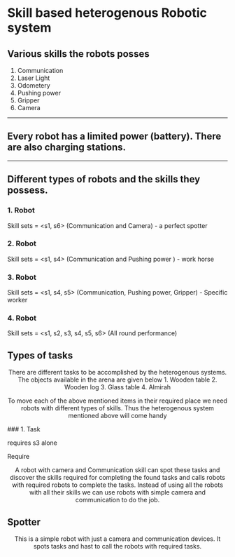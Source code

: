 # Skill based heterogenous Robotic system

## Various skills the robots posses

1. Communication
2. Laser Light
3. Odometery
4. Pushing power
5. Gripper
6. Camera
----
## Every robot has a limited power (battery). There are also charging stations.
----
## Different types of robots and the skills they possess.

### 1. Robot
Skill sets = <s1, s6> (Communication and Camera) - a perfect spotter
### 2. Robot
Skill sets = <s1, s4> (Communication and Pushing power ) - work horse
### 3. Robot
Skill sets = <s1, s4, s5> (Communication, Pushing power, Gripper) - Specific worker
### 4. Robot
Skill sets = <s1, s2, s3, s4, s5, s6> (All round performance)

## Types of tasks
<center>
There are different tasks to be accomplished by the heterogenous systems. The objects available in the arena are given below
1. Wooden table
2. Wooden log
3. Glass table
4. Almirah

To move each of the above mentioned items in their required place we need robots with different types of skills. Thus the heterogenous system mentioned above will come handy
</center> 
### 1. Task

requires s3 alone


Require

<center>
A robot with camera and Communication skill can spot these tasks and discover the skills required for completing the found tasks and calls robots with required robots to complete the tasks. Instead of using all the robots with all their skills we can use robots with simple camera and communication to do the job.</center>

## Spotter

<center>
This is a simple robot with just a camera and communication devices. It spots tasks and hast to call the robots with required tasks.
</center>
